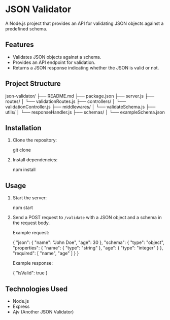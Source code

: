 # JSON Validator

A Node.js project that provides an API for validating JSON objects against a predefined schema.

## Features

*   Validates JSON objects against a schema.
*   Provides an API endpoint for validation.
*   Returns a JSON response indicating whether the JSON is valid or not.

## Project Structure


json-validator/
├── README.md
├── package.json
├── server.js
├── routes/
│   └── validationRoutes.js
├── controllers/
│   └── validationController.js
├── middlewares/
│   └── validateSchema.js
├── utils/
│   └── responseHandler.js
├── schemas/
│   └── exampleSchema.json


## Installation

1.  Clone the repository:

    
    git clone <repository-url>
    

2.  Install dependencies:

    
    npm install
    

## Usage

1.  Start the server:

    
    npm start
    

2.  Send a POST request to `/validate` with a JSON object and a schema in the request body.

    Example request:

    
    {
      "json": {
        "name": "John Doe",
        "age": 30
      },
      "schema": {
        "type": "object",
        "properties": {
          "name": {
            "type": "string"
          },
          "age": {
            "type": "integer"
          }
        },
        "required": [
          "name",
          "age"
        ]
      }
    }
    

    Example response:

    
    {
      "isValid": true
    }
    

## Technologies Used

*   Node.js
*   Express
*   Ajv (Another JSON Validator)
